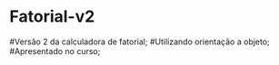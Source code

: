 # Fatorial-v2
#Versão 2 da calculadora de fatorial;
#Utilizando orientação a objeto;
#Apresentado no curso;
